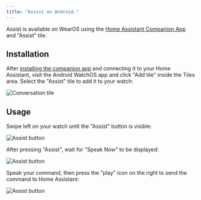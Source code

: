 ```yaml
---
title: "Assist on Android."
---
```


Assist is available on WearOS using the [Home Assistant Companion App](https://play.google.com/store/apps/details?id=io.homeassistant.companion.android) and "Assist" tile.

<lite-youtube videoid="Dr_ZCbt8w5k" videotitle="Assist on Android Wear"></lite-youtube>

## Installation

After [installing the companion app](https://companion.home-assistant.io/docs/getting_started/) and connecting it to your Home Assistant, visit the Android WatchOS app and click "Add tile" inside the Tiles area. Select the "Assist" tile to add it to your watch:

![Conversation tile](/images/assist/android_tile.png)


## Usage

Swipe left on your watch until the "Assist" button is visible:

![Assist button](/images/assist/android_watch_1.png)

After pressing "Assist", wait for "Speak Now" to be displayed:

![Assist button](/images/assist/android_watch_2.png)

Speak your command, then press the "play" icon on the right to send the command to Home Assistant:

![Assist button](/images/assist/android_watch_3.png)
